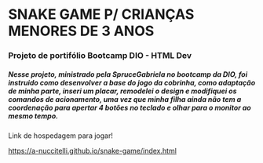 <h1>
    SNAKE GAME P/ CRIANÇAS MENORES DE 3 ANOS
</h1>

<h3>Projeto de portifólio Bootcamp DIO - HTML Dev
</h3>

<H5>Nesse projeto, ministrado pela SpruceGabriela no bootcamp da DIO, foi instruido como desenvolver a base do jogo da cobrinha, como adaptação de minha parte, inseri um placar, remodelei o design e modifiquei os comandos de acionamento, uma vez que minha filha ainda não tem a coordenação para apertar 4 botões no teclado e olhar para o monitor ao mesmo tempo.</H5>



Link de hospedagem para jogar!

https://a-nuccitelli.github.io/snake-game/index.html
